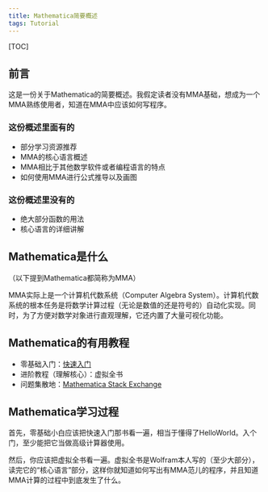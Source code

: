 ```yaml
---
title: Mathematica简要概述
tags: Tutorial
---
```


[TOC]



## 前言

这是一份关于Mathematica的简要概述。我假定读者没有MMA基础，想成为一个MMA熟练使用者，知道在MMA中应该如何写程序。

### 这份概述里面有的

- 部分学习资源推荐
- MMA的核心语言概述
- MMA相比于其他数学软件或者编程语言的特点
- 如何使用MMA进行公式推导以及画图

### 这份概述里没有的

- 绝大部分函数的用法
- 核心语言的详细讲解

## Mathematica是什么

（以下提到Mathematica都简称为MMA）

MMA实际上是一个计算机代数系统（Computer Algebra System）。计算机代数系统的根本任务是将数学计算过程（无论是数值的还是符号的）自动化实现。同时，为了方便对数学对象进行直观理解，它还内置了大量可视化功能。

## Mathematica的有用教程

- 零基础入门：[快速入门](https://www.wolfram.com/language/fast-introduction-for-programmers/zh/)
- 进阶教程（理解核心）：虚拟全书
- 问题集散地：[Mathematica Stack Exchange](https://mathematica.stackexchange.com/)

## Mathematica学习过程

首先，零基础小白应该把快速入门那书看一遍，相当于懂得了HelloWorld。入个门，至少能把它当做高级计算器使用。

然后，你应该把虚拟全书看一遍。虚拟全书是Wolfram本人写的（至少大部分），读完它的“核心语言”部分，这样你就知道如何写出有MMA范儿的程序，并且知道MMA计算的过程中到底发生了什么。


